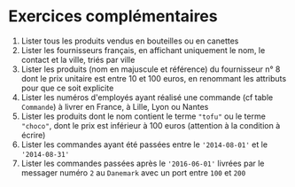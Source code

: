 # Exercices complémentaires

1. Lister tous les produits vendus en bouteilles ou en canettes
1. Lister les fournisseurs français, en affichant uniquement le nom, le contact et la ville, triés par ville
1. Lister les produits (nom en majuscule et référence) du fournisseur n° 8 dont le prix unitaire est entre 10 et 100 euros, en renommant les attributs pour que ce soit explicite
1. Lister les numéros d'employés ayant réalisé une commande (cf table `Commande`) à livrer en France, à Lille, Lyon ou Nantes
1. Lister les produits dont le nom contient le terme `"tofu"` ou le terme `"choco"`, dont le prix est inférieur à 100 euros (attention à la condition à écrire)
1. Lister les commandes ayant été passées entre le `'2014-08-01'` et le `'2014-08-31'`
1. Lister les commandes passées après le `'2016-06-01'` livrées par le messager numéro `2` au `Danemark` avec un port entre `100` et `200`
